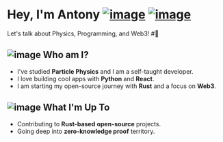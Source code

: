 # Hey, I'm Antony [![image](https://github.com/user-attachments/assets/c0b2115d-6f6d-4d5b-8565-279406c19d2c)](https://linkedin.com/in/akotsampaseris) [![image](https://github.com/user-attachments/assets/84618c14-e9df-4a2c-bf3e-0cc91aad4390)](https://instagram.com/negativeentropy_)

Let's talk about Physics, Programming, and Web3! #🍻

## ![image](https://github.com/user-attachments/assets/a93a1050-18dd-4905-9697-8d73e79df38a) Who am I?
- I've studied **Particle Physics** and I am a self-taught developer.
- I love building cool apps with **Python** and **React**.
- I am starting my open-source journey with **Rust** and a focus on **Web3**. 

## ![image](https://github.com/user-attachments/assets/eed927e9-bea0-495d-8e41-ec5de16cd882) What I'm Up To
- Contributing to **Rust-based** **open-source** projects.
- Going deep into **zero-knowledge proof** territory.
